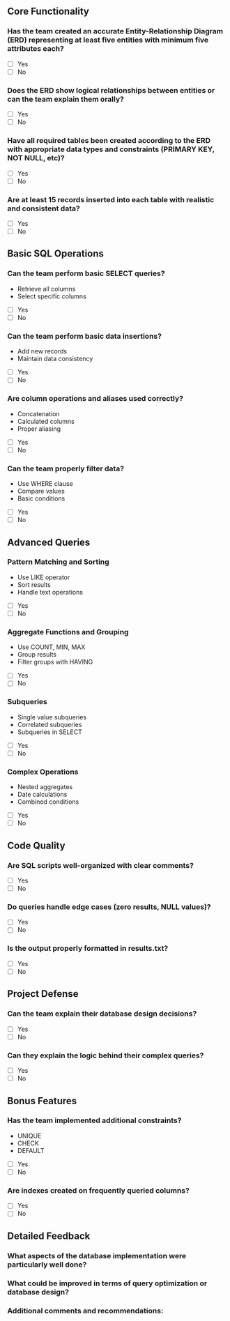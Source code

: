 ## Core Functionality

### Has the team created an accurate Entity-Relationship Diagram (ERD) representing at least five entities with minimum five attributes each?
- [ ] Yes
- [ ] No

### Does the ERD show logical relationships between entities or can the team explain them orally?
- [ ] Yes
- [ ] No

### Have all required tables been created according to the ERD with appropriate data types and constraints (PRIMARY KEY, NOT NULL, etc)?
- [ ] Yes
- [ ] No

### Are at least 15 records inserted into each table with realistic and consistent data?
- [ ] Yes
- [ ] No

## Basic SQL Operations

### Can the team perform basic SELECT queries?
- Retrieve all columns
- Select specific columns
- [ ] Yes
- [ ] No

### Can the team perform basic data insertions?
- Add new records
- Maintain data consistency
- [ ] Yes
- [ ] No

### Are column operations and aliases used correctly?
- Concatenation
- Calculated columns
- Proper aliasing
- [ ] Yes
- [ ] No

### Can the team properly filter data?
- Use WHERE clause
- Compare values
- Basic conditions
- [ ] Yes
- [ ] No

## Advanced Queries

### Pattern Matching and Sorting
- Use LIKE operator
- Sort results
- Handle text operations
- [ ] Yes
- [ ] No

### Aggregate Functions and Grouping
- Use COUNT, MIN, MAX
- Group results
- Filter groups with HAVING
- [ ] Yes
- [ ] No

### Subqueries
- Single value subqueries
- Correlated subqueries
- Subqueries in SELECT
- [ ] Yes
- [ ] No

### Complex Operations
- Nested aggregates
- Date calculations
- Combined conditions
- [ ] Yes
- [ ] No

## Code Quality

### Are SQL scripts well-organized with clear comments?
- [ ] Yes
- [ ] No

### Do queries handle edge cases (zero results, NULL values)?
- [ ] Yes
- [ ] No

### Is the output properly formatted in results.txt?
- [ ] Yes
- [ ] No

## Project Defense

### Can the team explain their database design decisions?
- [ ] Yes
- [ ] No

### Can they explain the logic behind their complex queries?
- [ ] Yes
- [ ] No

## Bonus Features

### Has the team implemented additional constraints?
- UNIQUE
- CHECK
- DEFAULT
- [ ] Yes
- [ ] No

### Are indexes created on frequently queried columns?
- [ ] Yes
- [ ] No

## Detailed Feedback

### What aspects of the database implementation were particularly well done?

### What could be improved in terms of query optimization or database design?

### Additional comments and recommendations: